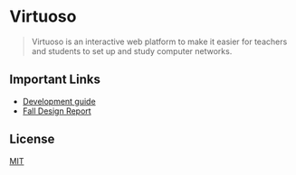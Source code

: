 # Virtuoso

> Virtuoso is an interactive web platform to make it easier for teachers and students to set up and study computer networks.

## Important Links

- [Development guide](services/README.md)
- [Fall Design Report](fall-design-report/00-toc.md)

## License

[MIT](LICENSE)

